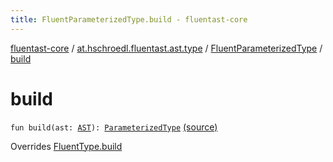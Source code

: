 ```yaml
---
title: FluentParameterizedType.build - fluentast-core
---
```


[fluentast-core](../../index.html) / [at.hschroedl.fluentast.ast.type](../index.html) / [FluentParameterizedType](index.html) / [build](.)

# build

`fun build(ast: `[`AST`](https://help.eclipse.org/neon/topic/org.eclipse.jdt.doc.isv/reference/api/org/eclipse/jdt/core/dom/AST.html)`): `[`ParameterizedType`](https://help.eclipse.org/neon/topic/org.eclipse.jdt.doc.isv/reference/api/org/eclipse/jdt/core/dom/ParameterizedType.html) [(source)](http://github.com/hschroedl/fluentast/tree/master/core/at.hschroedl.fluentast/ast/type/Type.kt#L38)

Overrides [FluentType.build](../-fluent-type/build.html)

